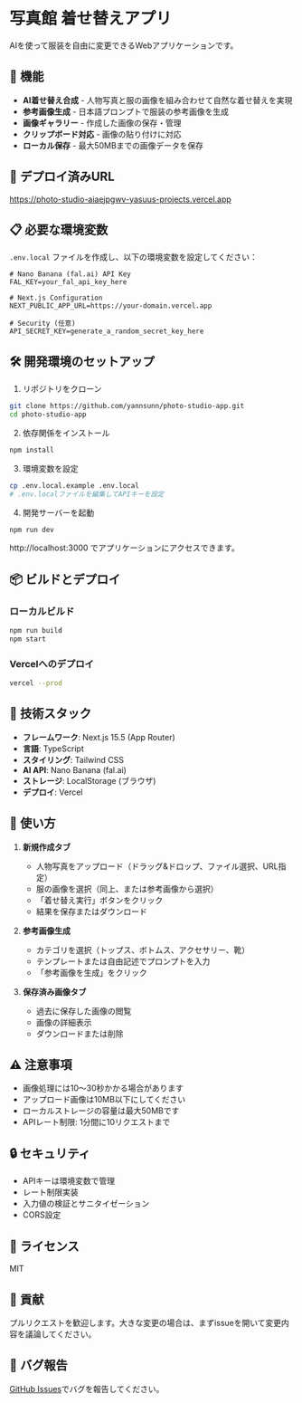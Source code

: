 # 写真館 着せ替えアプリ

AIを使って服装を自由に変更できるWebアプリケーションです。

## 🌟 機能

- **AI着せ替え合成** - 人物写真と服の画像を組み合わせて自然な着せ替えを実現
- **参考画像生成** - 日本語プロンプトで服装の参考画像を生成
- **画像ギャラリー** - 作成した画像の保存・管理
- **クリップボード対応** - 画像の貼り付けに対応
- **ローカル保存** - 最大50MBまでの画像データを保存

## 🚀 デプロイ済みURL

https://photo-studio-aiaejpgwv-yasuus-projects.vercel.app

## 📋 必要な環境変数

`.env.local` ファイルを作成し、以下の環境変数を設定してください：

```env
# Nano Banana (fal.ai) API Key
FAL_KEY=your_fal_api_key_here

# Next.js Configuration
NEXT_PUBLIC_APP_URL=https://your-domain.vercel.app

# Security (任意)
API_SECRET_KEY=generate_a_random_secret_key_here
```

## 🛠️ 開発環境のセットアップ

1. リポジトリをクローン
```bash
git clone https://github.com/yannsunn/photo-studio-app.git
cd photo-studio-app
```

2. 依存関係をインストール
```bash
npm install
```

3. 環境変数を設定
```bash
cp .env.local.example .env.local
# .env.localファイルを編集してAPIキーを設定
```

4. 開発サーバーを起動
```bash
npm run dev
```

http://localhost:3000 でアプリケーションにアクセスできます。

## 📦 ビルドとデプロイ

### ローカルビルド
```bash
npm run build
npm start
```

### Vercelへのデプロイ
```bash
vercel --prod
```

## 🔧 技術スタック

- **フレームワーク**: Next.js 15.5 (App Router)
- **言語**: TypeScript
- **スタイリング**: Tailwind CSS
- **AI API**: Nano Banana (fal.ai)
- **ストレージ**: LocalStorage (ブラウザ)
- **デプロイ**: Vercel

## 📝 使い方

1. **新規作成タブ**
   - 人物写真をアップロード（ドラッグ&ドロップ、ファイル選択、URL指定）
   - 服の画像を選択（同上、または参考画像から選択）
   - 「着せ替え実行」ボタンをクリック
   - 結果を保存またはダウンロード

2. **参考画像生成**
   - カテゴリを選択（トップス、ボトムス、アクセサリー、靴）
   - テンプレートまたは自由記述でプロンプトを入力
   - 「参考画像を生成」をクリック

3. **保存済み画像タブ**
   - 過去に保存した画像の閲覧
   - 画像の詳細表示
   - ダウンロードまたは削除

## ⚠️ 注意事項

- 画像処理には10〜30秒かかる場合があります
- アップロード画像は10MB以下にしてください
- ローカルストレージの容量は最大50MBです
- APIレート制限: 1分間に10リクエストまで

## 🔒 セキュリティ

- APIキーは環境変数で管理
- レート制限実装
- 入力値の検証とサニタイゼーション
- CORS設定

## 📄 ライセンス

MIT

## 👥 貢献

プルリクエストを歓迎します。大きな変更の場合は、まずissueを開いて変更内容を議論してください。

## 🐛 バグ報告

[GitHub Issues](https://github.com/yannsunn/photo-studio-app/issues)でバグを報告してください。
